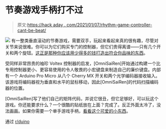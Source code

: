 # 节奏游戏手柄打不过

> 原文:[https://hack aday . com/2021/01/07/rhythm-game-controller-cant-be-beat/](https://hackaday.com/2021/01/07/rhythm-game-controller-cant-be-beat/)

[![](../Images/19f342bf4a9903ccea919fff332fc858.png)](https://hackaday.com/wp-content/uploads/2021/01/rhythm-controller-guts.jpg) 有一整类垂直滚动的节奏游戏，需要双手，玩起来看起来真的很有趣，尽管对关节来说很难。你可以为它们购买专门的控制器，但它们贵得离谱——只有几个开关和两个旋钮。[这正是那种你应该用少得多的钱打造出符合你品味的东西](https://relivesight.com/projects/portavoltex/)。

受同样非常昂贵的袖珍 Voltex 控制器的启发，[OmniSaiRen]开始通过构建一个比专用控制器更小、更容易使用的令人敬畏的小宏键盘来制造自己的廉价键盘。内部有一个 Arduino Pro Micro 从八个 Cherry MX 开关和两个光学编码器接收输入。该游戏将编码器视为垂直和水平的鼠标移动，因此[OmniSaiRen]的代码扫描编码器的位置。

[OmniSaiRen]写了他们自己的矩阵代码，并说它很丑，但它足够好，可以玩这个游戏。你还能要求什么？一个很酷的贴纸放在上面？完成了。反正外面太冷了，没法画画。如果你需要一个单手游戏手柄，[看看这个可爱的小东西](https://hackaday.com/2020/02/17/sherbet-custom-game-pad-is-smooth-and-sweet/)。

通过 [r/duino](https://www.reddit.com/r/arduino/comments/km1z5f/made_a_rythym_game_controller_using_mechanical/)